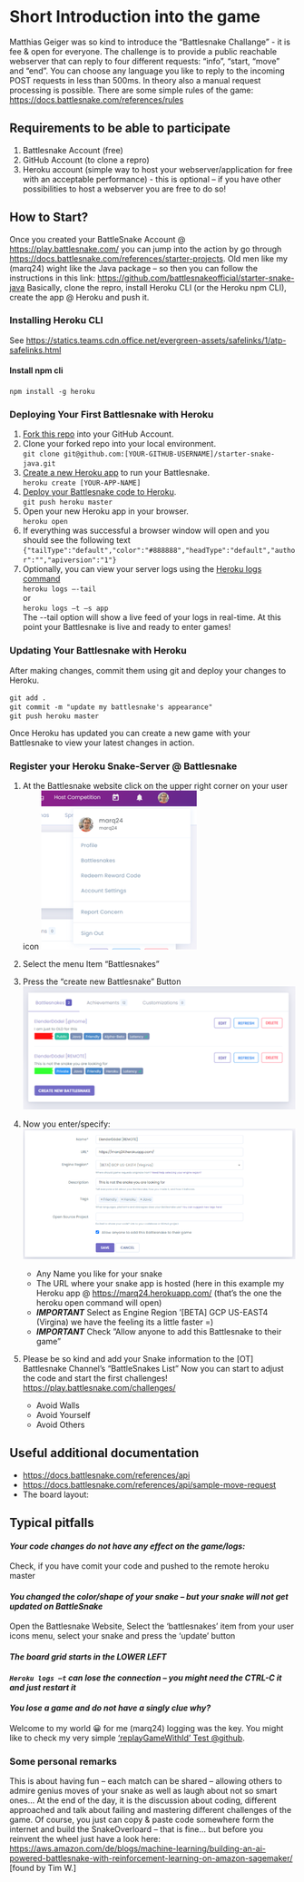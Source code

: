 # Short Introduction into the game

Matthias Geiger was so kind to introduce the “Battlesnake Challange” - it is fee & open for everyone. The challenge is
to provide a public reachable webserver that can reply to four different requests: “info”, “start, “move” and “end”. You
can choose any language you like to reply to the incoming POST requests in less than 500ms. In theory also a manual
request processing is possible. There are some simple rules of the game: https://docs.battlesnake.com/references/rules

## Requirements to be able to participate

1. Battlesnake Account (free)
2. GitHub Account (to clone a repro)
3. Heroku account (simple way to host your webserver/application for free with an acceptable performance) - this is
   optional – if you have other possibilities to host a webserver you are free to do so!

## How to Start?

Once you created your BattleSnake Account @ https://play.battlesnake.com/ you can jump into the action by go
through https://docs.battlesnake.com/references/starter-projects. Old men like my (marq24) wight like the Java package –
so then you can follow the instructions in this link: https://github.com/battlesnakeofficial/starter-snake-java
Basically, clone the repro, install Heroku CLI (or the Heroku npm CLI), create the app @ Heroku and push it.

### Installing Heroku CLI

See https://statics.teams.cdn.office.net/evergreen-assets/safelinks/1/atp-safelinks.html

#### Install npm cli

`npm install -g heroku`

### Deploying Your First Battlesnake with Heroku

1. [Fork this repo](https://github.com/BattlesnakeOfficial/starter-snake-java/fork) into your GitHub Account.
2. Clone your forked repo into your local environment.<br/>
   `git clone git@github.com:[YOUR-GITHUB-USERNAME]/starter-snake-java.git`
3. [Create a new Heroku app](https://devcenter.heroku.com/articles/creating-apps) to run your
   Battlesnake.<br/>`heroku create [YOUR-APP-NAME]`
4. [Deploy your Battlesnake code to Heroku](https://devcenter.heroku.com/articles/git#deploying-code).<br/>
   `git push heroku master`
6. Open your new Heroku app in your browser.<br/>`heroku open`
7. If everything was successful a browser window will open and you should see the following
   text<br/>`{"tailType":"default","color":"#888888","headType":"default","author":"","apiversion":"1"}`
8. Optionally, you can view your server logs using
   the [Heroku logs command](https://devcenter.heroku.com/articles/logging#log-retrieval)<br/>
   `heroku logs –-tail`<br/>
   or<br/>
   `heroku logs –t –s app`<br/>
   The --tail option will show a live feed of your logs in real-time. At this point your Battlesnake is live and ready
   to enter games!

### Updating Your Battlesnake with Heroku

After making changes, commit them using git and deploy your changes to Heroku.

```
git add .
git commit -m "update my battlesnake's appearance"
git push heroku master
```

Once Heroku has updated you can create a new game with your Battlesnake to view your latest changes in action.

### Register your Heroku Snake-Server @ Battlesnake

1. At the Battlesnake website click on the upper right corner on your user icon
   ![intro01](intro01.png)
2. Select the menu Item “Battlesnakes”
3. Press the “create new Battlesnake” Button
   ![intro02](intro02.png)
4. Now you enter/specify:
   ![intr03](intro03.png)
    - Any Name you like for your snake
    - The URL where your snake app is hosted (here in this example my Heroku app @ https://marq24.herokuapp.com/ (that’s
      the one the heroku open command will open)
    - _**IMPORTANT**_ Select as Engine Region ’[BETA] GCP US-EAST4 (Virgina) we have the feeling its a little faster =)
    - _**IMPORTANT**_ Check ”Allow anyone to add this Battlesnake to their game”

5. Please be so kind and add your Snake information to the [OT] Battlesnake Channel’s “BattleSnakes List” Now you can
   start to adjust the code and start the first challenges! https://play.battlesnake.com/challenges/
    - Avoid Walls
    - Avoid Yourself
    - Avoid Others

## Useful additional documentation

- https://docs.battlesnake.com/references/api
- https://docs.battlesnake.com/references/api/sample-move-request
- The board layout:

## Typical pitfalls

#### _Your code changes do not have any effect on the game/logs:_<br/>

Check, if you have comit your code and pushed to the remote heroku master

#### _You changed the color/shape of your snake – but your snake will not get updated on BattleSnake_<br/>

Open the Battlesnake Website, Select the ‘battlesnakes’ item from your user icons menu, select your snake and press the
‘update’ button

#### _The board grid starts in the LOWER LEFT_

#### _`Heroku logs –t` can lose the connection – you might need the CTRL-C it and just restart it_

#### _You lose a game and do not have a singly clue why?_<br/>

Welcome to my world 😀 for me (marq24) logging was the key. You might like to check my very
simple [‘replayGameWithId’ Test @github]().

### Some personal remarks

This is about having fun – each match can be shared – allowing others to admire genius moves of your snake as well as
laugh about not so smart ones... At the end of the day, it is the discussion about coding, different approached and talk
about failing and mastering different challenges of the game. Of course, you just can copy & paste code somewhere form
the internet and build the SnakeOverloard – that is fine... but before you reinvent the wheel just have a look
here: https://aws.amazon.com/de/blogs/machine-learning/building-an-ai-powered-battlesnake-with-reinforcement-learning-on-amazon-sagemaker/ [found by Tim W.]
